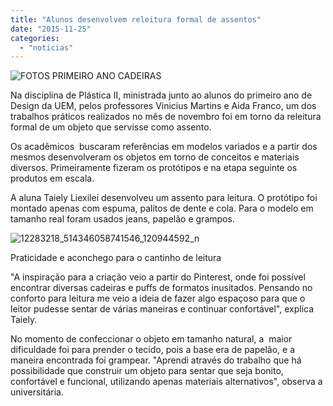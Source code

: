 ```yaml
---
title: "Alunos desenvolvem releitura formal de assentos"
date: "2015-11-25"
categories: 
  - "noticias"
---
```


![FOTOS PRIMEIRO ANO CADEIRAS](/img/antigo/2015/11/FOTOS-PRIMEIRO-ANO-CADEIRAS.jpg)

Na disciplina de Plástica II, ministrada junto ao alunos do primeiro ano de Design da UEM, pelos professores Vinicius Martins e Aida Franco, um dos trabalhos práticos realizados no mês de novembro foi em torno da releitura formal de um objeto que servisse como assento.

Os acadêmicos  buscaram referências em modelos variados e a partir dos mesmos desenvolveram os objetos em torno de conceitos e materiais diversos. Primeiramente fizeram os protótipos e na etapa seguinte os produtos em escala.

A aluna Taiely Liexilei desenvolveu um assento para leitura. O protótipo foi montado apenas com espuma, palitos de dente e cola. Para o modelo em tamanho real foram usados jeans, papelão e grampos.

![12283218_514346058741546_120944592_n](/img/antigo/2015/11/12283218_514346058741546_120944592_n.jpg) 

Praticidade e aconchego para o cantinho de leitura

"A inspiração para a criação veio a partir do Pinterest, onde foi possível encontrar diversas cadeiras e puffs de formatos inusitados. Pensando no conforto para leitura me veio a ideia de fazer algo espaçoso para que o leitor pudesse sentar de várias maneiras e continuar confortável", explica Taiely.

No momento de confeccionar o objeto em tamanho natural, a  maior dificuldade foi para prender o tecido, pois a base era de papelão, e a maneira encontrada foi grampear. "Aprendi através do trabalho que há possibilidade que construir um objeto para sentar que seja bonito, confortável e funcional, utilizando apenas materiais alternativos", observa a universitária.
